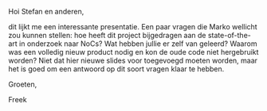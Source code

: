 Hoi Stefan en anderen,

dit lijkt me een interessante presentatie. Een paar vragen die Marko wellicht zou kunnen stellen: hoe heeft dit project bijgedragen aan de state-of-the-art in onderzoek naar NoCs? Wat hebben jullie er zelf van geleerd? Waarom was een volledig nieuw product nodig en kon de oude code niet hergebruikt worden? Niet dat hier nieuwe slides voor toegevoegd moeten worden, maar het is goed om een antwoord op dit soort vragen klaar te hebben.

Groeten,

Freek